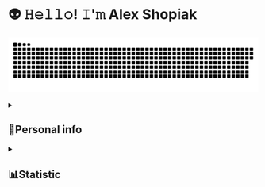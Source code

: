 <h1 align="left">👽 𝙷𝚎𝚕𝚕𝚘! 𝙸'𝚖 Alex Shopiak</h1>

<p align="leftr">
 <img width="600" src="assets/github-snake.svg" alt="snake"/>
</p>

<details align="left">
  <summary><h2><b>👦Personal info</b></h2></summary>
  <p>
   <code>🎓 Student: KPI / IM-13</code>
   <code>👷 Speciality: Software engineer / Frontend</code><br>
   <code>💡 [Skills](SKILLS.md)</code>
   <code>🧻 [Projects](PROJECTS.md)</code>
   <code>📢 [Public talks: 0](TALKS.md)</code>
   <code>👀 [Open-source contribution](CONTRIBUTION.md)</code><br>
   <code>🧑‍💻 Languages: JavaScript, C++ </code>
   <code>📦 Tech stack: -</code>
   <code>🪙 [Rates](RATES.md)</code><br>
   <code>💬 [Telegram](https://telegram.me/alex_shopiak)</code>
   <code>📫 [Gmail](mailto:alshop2004@gmail.com)</code>
  </p>
</details>

<details align="left">
  <summary><h2><b>📊Statistic</b></h2></summary>
  <p>
   <img alt="codeSTACKr's GitHub Stats" src="https://github-readme-stats.vercel.app/api/top-langs/?username=AlexShopiak&layout=compact&theme=dark" />  
   <br>
   <img alt="codeSTACKr's GitHub Stats" src="https://github-readme-stats.vercel.app/api?username=AlexShopiak&show_icons=true&theme=dark" />
   <br>
   <img src="https://metrics.lecoq.io/AlexShopiak" />
  </p>
</details>
